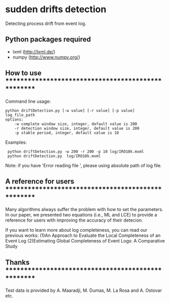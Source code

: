 # sudden drifts detection
Detecting process drift from event log.
## Python packages required
- lxml (http://lxml.de/)
- numpy (http://www.numpy.org/)


## How to use **************************************************
Command line usage:
```
python driftDetection.py [-w value] [-r value] [-p value] log_file_path
options:
    -w complete window size, integer, default value is 200
    -r detection window size, integer, default value is 200
    -p stable period, integer, default value is 10
```
Examples:
```
 python driftDetection.py -w 200 -r 200 -p 10 log/IRO10k.mxml
 python driftDetection.py  log/IRO10k.mxml
```

Note: if you have 'Error reading file ', please using absolute path of log file.


## A reference for users **************************************************
Many algorithms always suffer the problem with how to set the parameters.
In our paper, we presented two equations (i.e., ML and LCE) to provide a reference for users with improving the accuracy of their detecion.

If you want to learn more about log completeness, you can read our previous works:
(1)An Approach to Evaluate the Local Completeness of an Event Log
(2)Estimating Global Completeness of Event Logs: A Comparative Study


## Thanks **************************************************
Test data is provided by A. Maaradji, M. Dumas, M. La Rosa and A. Ostovar etc.